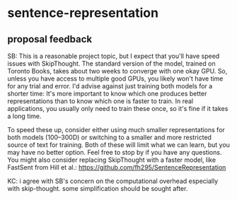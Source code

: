 # sentence-representation

## proposal feedback

SB: This is a reasonable project topic, but I expect that you'll have speed issues with SkipThought. The standard version of the model, trained on Toronto Books, takes about two weeks to converge with one okay GPU. So, unless you have access to multiple good GPUs, you likely won't have time for any trial and error. I'd advise against just training both models for a shorter time: It's more important to know which one produces better representations than to know which one is faster to train. In real applications, you usually only need to train these once, so it's fine if it takes a long time.

To speed these up, consider either using much smaller representations for both models (100–300D) or switching to a smaller and more restricted source of text for training. Both of these will limit what we can learn, but you may have no better option. Feel free to stop by if you have any questions. You might also consider replacing SkipThought with a faster model, like FastSent from Hill et al.: https://github.com/fh295/SentenceRepresentation

KC: i agree with SB's concern on the computational overhead especially with skip-thought. some simplification should be sought after.
